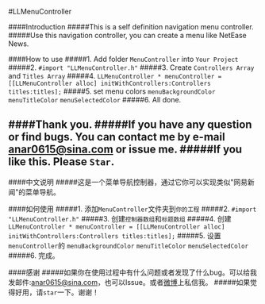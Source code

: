 #LLMenuController

####Introduction
#####This is a self definition navigation menu controller.
#####Use this navigation controller, you can create a menu like NetEase News.

####How to use
#####1. Add folder `MenuController` into `Your Project`
#####2. `#import "LLMenuController.h"`
#####3. Create `Controllers Array` and `Titles Array`
#####4. `LLMenuController * menuController = [[LLMenuController alloc] initWithControllers:Controllers titles:titles];`
#####5. set menu colors `menuBackgroundColor` `menuTitleColor` `menuSelectedColor`
#####6. All done.

####Thank you.
#####If you have any question or find bugs. You can contact me by e-mail [anar0615@sina.com](anar0615@sina.com) or issue me.
#####If you like this. Please `Star`.
----------------------------------------------------
####中文说明
#####这是一个菜单导航控制器，通过它你可以实现类似"网易新闻"的菜单导航。

####如何使用
#####1. 添加`MenuController`文件夹到`你的工程`
#####2. `#import "LLMenuController.h"`
#####3. 创建`控制器数组`和`标题数组`
#####4. 创建`LLMenuController * menuController = [[LLMenuController alloc] initWithControllers:Controllers titles:titles];`
#####5. 设置`menuController`的 `menuBackgroundColor` `menuTitleColor` `menuSelectedColor`
#####6. 完成。

####感谢
#####如果你在使用过程中有什么问题或者发现了什么bug。可以给我发邮件:[anar0615@sina.com](anar0615@sina.com)，也可以Issue。或者[微博](http://weibo.com/409498119)上私信我。
#####如果觉得好用，请`star`一下。谢谢！
